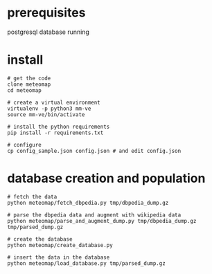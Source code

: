 prerequisites
=============

postgresql database running


install
=======

    # get the code
    clone meteomap
    cd meteomap

    # create a virtual environment
    virtualenv -p python3 mm-ve
    source mm-ve/bin/activate

    # install the python requirements
    pip install -r requirements.txt
    
    # configure
    cp config_sample.json config.json # and edit config.json


database creation and population
================================

    # fetch the data
    python meteomap/fetch_dbpedia.py tmp/dbpedia_dump.gz

    # parse the dbpedia data and augment with wikipedia data
    python meteomap/parse_and_augment_dump.py tmp/dbpedia_dump.gz tmp/parsed_dump.gz

    # create the database
    python meteomap/create_database.py

    # insert the data in the database
    python meteomap/load_database.py tmp/parsed_dump.gz
